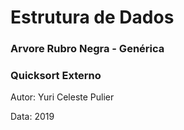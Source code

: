 # Estrutura de Dados



### Arvore Rubro Negra - Genérica



### Quicksort Externo



Autor: Yuri Celeste Pulier

Data: 2019
